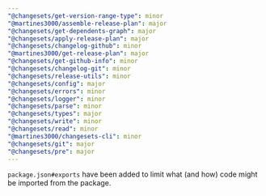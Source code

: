 ```yaml
---
"@changesets/get-version-range-type": minor
"@martines3000/assemble-release-plan": major
"@changesets/get-dependents-graph": major
"@changesets/apply-release-plan": major
"@changesets/changelog-github": minor
"@martines3000/get-release-plan": major
"@changesets/get-github-info": minor
"@changesets/changelog-git": minor
"@changesets/release-utils": minor
"@changesets/config": major
"@changesets/errors": minor
"@changesets/logger": minor
"@changesets/parse": minor
"@changesets/types": major
"@changesets/write": minor
"@changesets/read": minor
"@martines3000/changesets-cli": minor
"@changesets/git": major
"@changesets/pre": major
---
```


`package.json#exports` have been added to limit what (and how) code might be imported from the package.
